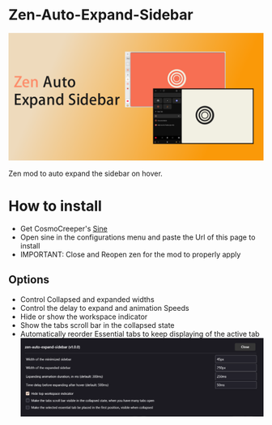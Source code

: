 # Zen-Auto-Expand-Sidebar
![](./Auto-Expand-Banner.png)

Zen mod to auto expand the sidebar on hover.

# How to install

- Get CosmoCreeper's [Sine](https://github.com/CosmoCreeper/Sine)
- Open sine in the configurations menu and paste the Url of this page to install
- IMPORTANT: Close and Reopen zen for the mod to properly apply

## Options

- Control Collapsed and expanded widths
- Control the delay to expand and animation Speeds
- Hide or show the workspace indicator
- Show the tabs scroll bar in the collapsed state
- Automatically reorder Essential tabs to keep displaying of the active tab
![](./Autoexpand_Options.png)
